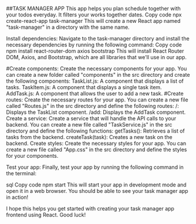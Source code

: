 ##TASK MANAGER APP
This app helps you plan schedule together with your todos everyday.
It filters your works together dates.
Copy code
npx create-react-app task-manager
This will create a new React app named "task-manager" in a directory with the same name.

Install dependencies: 
Navigate to the task-manager directory and install the necessary dependencies by running the following command:
Copy code
npm install react-router-dom axios bootstrap
This will install React Router DOM, Axios, and Bootstrap, which are all libraries that we'll use in our app.

#Create components: Create the necessary components for your app. You can create a new folder called "components" in the src directory and create the following components:
TaskList.js: A component that displays a list of tasks.
TaskItem.js: A component that displays a single task item.
AddTask.js: A component that allows the user to add a new task.
#Create routes: Create the necessary routes for your app. You can create a new file called "Routes.js" in the src directory and define the following routes:
/: Displays the TaskList component.
/add: Displays the AddTask component.
Create a service: Create a service that will handle the API calls to your backend. You can create a new file called "TaskService.js" in the src directory and define the following functions:
getTasks(): Retrieves a list of tasks from the backend.
createTask(task): Creates a new task on the backend.
Create styles: Create the necessary styles for your app. You can create a new file called "App.css" in the src directory and define the styles for your components.

Test your app: Finally, test your app by running the following command in the terminal:

sql
Copy code
npm start
This will start your app in development mode and open it in a web browser. You should be able to see your task manager app in action!

I hope this helps you get started with creating your task manager app frontend using React. Good luck!




